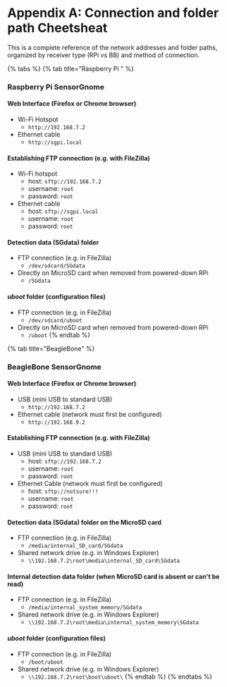 # Appendix A: Connection and folder path Cheetsheat

This is a complete reference of the network addresses and folder paths, organized by receiver type \(RPi vs BB\) and method of connection.

{% tabs %}
{% tab title="Raspberry Pi " %}
### Raspberry Pi SensorGnome

#### Web Interface \(Firefox or Chrome browser\)

* Wi-Fi Hotspot
  * `http://192.168.7.2`
* Ethernet cable
  * `http://sgpi.local`

#### Establishing FTP connection \(e.g. with FileZilla\)

* Wi-Fi hotspot
  * host: `sftp://192.168.7.2`
  * username: `root`
  * password: `root`
* Ethernet cable
  * host: `sftp://sgpi.local`
  * username: `root`
  * password: `root`

#### Detection data \(SGdata\) folder

* FTP connection \(e.g. in FileZilla\)
  * `/dev/sdcard/SGdata`
* Directly on MicroSD card when removed from powered-down RPi
  * `/SGdata`

#### _uboot_ folder \(configuration files\)

* FTP connection \(e.g. in FileZilla\)
  * `/dev/sdcard/uboot`
* Directly on MicroSD card when removed from powered-down RPi
  * `/uboot`
{% endtab %}

{% tab title="BeagleBone" %}
### BeagleBone SensorGnome

#### Web Interface \(Firefox or Chrome browser\)

* USB \(mini USB to standard USB\)
  * `http://192.168.7.2`
* Ethernet cable \(network must first be configured\)
  * `http://192.168.9.2`

#### Establishing FTP connection \(e.g. with FileZilla\)

* USB \(mini USB to standard USB\)
  * host: `sftp://192.168.7.2`
  * username: `root`
  * password: `root`
* Ethernet Cable \(network must first be configured\)
  * host: `sftp://notsure!!!`
  * username: `root`
  * password: `root`

#### Detection data \(SGdata\) folder on the MicroSD card

* FTP connection \(e.g. in FileZilla\)
  * `/media/internal_SD_card/SGdata`
* Shared network drive \(e.g. in Windows Explorer\)
  * `\\192.168.7.2\root\media\internal_SD_card\SGdata`

#### Internal detection data folder \(when MicroSD card is absent or can't be read\)

* FTP connection \(e.g. in FileZilla\)
  * `/media/internal_system_memory/SGdata`
* Shared network drive \(e.g. in Windows Explorer\)
  * `\\192.168.7.2\root\media\internal_system_memory\SGdata`

#### _uboot_ folder \(configuration files\)

* FTP connection \(e.g. in FileZilla\)
  * `/boot/uboot`
* Shared network drive \(e.g. in Windows Explorer\)
  * `\\192.168.7.2\root\boot\uboot\`
{% endtab %}
{% endtabs %}

